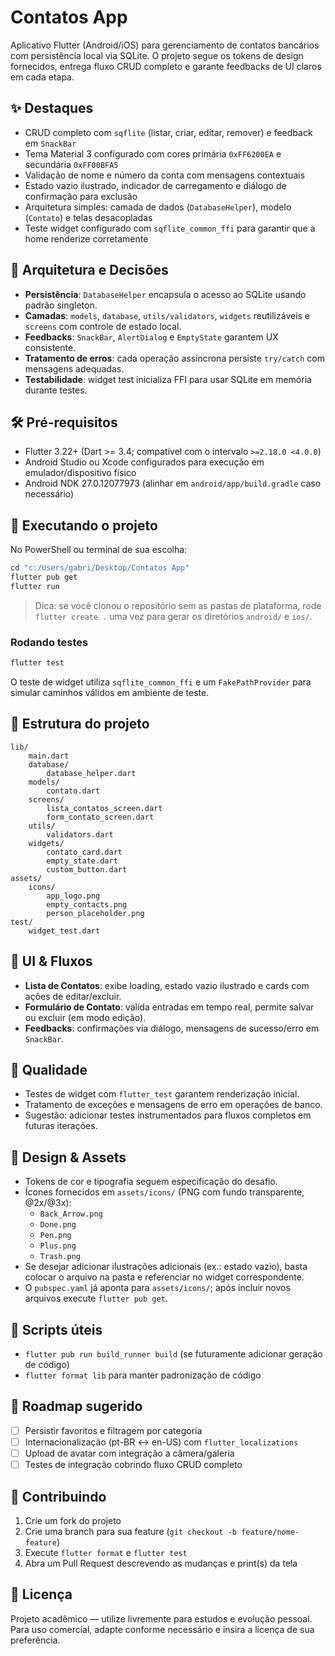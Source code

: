 # Contatos App

Aplicativo Flutter (Android/iOS) para gerenciamento de contatos bancários com persistência local via SQLite. O projeto segue os tokens de design fornecidos, entrega fluxo CRUD completo e garante feedbacks de UI claros em cada etapa.

## ✨ Destaques
- CRUD completo com `sqflite` (listar, criar, editar, remover) e feedback em `SnackBar`
- Tema Material 3 configurado com cores primária `0xFF6200EA` e secundária `0xFF00BFA5`
- Validação de nome e número da conta com mensagens contextuais
- Estado vazio ilustrado, indicador de carregamento e diálogo de confirmação para exclusão
- Arquitetura simples: camada de dados (`DatabaseHelper`), modelo (`Contato`) e telas desacopladas
- Teste widget configurado com `sqflite_common_ffi` para garantir que a home renderize corretamente

## 🧱 Arquitetura e Decisões
- **Persistência**: `DatabaseHelper` encapsula o acesso ao SQLite usando padrão singleton.
- **Camadas**: `models`, `database`, `utils/validators`, `widgets` reutilizáveis e `screens` com controle de estado local.
- **Feedbacks**: `SnackBar`, `AlertDialog` e `EmptyState` garantem UX consistente.
- **Tratamento de erros**: cada operação assíncrona persiste `try/catch` com mensagens adequadas.
- **Testabilidade**: widget test inicializa FFI para usar SQLite em memória durante testes.

## 🛠 Pré-requisitos
- Flutter 3.22+ (Dart >= 3.4; compatível com o intervalo `>=2.18.0 <4.0.0`)
- Android Studio ou Xcode configurados para execução em emulador/dispositivo físico
- Android NDK 27.0.12077973 (alinhar em `android/app/build.gradle` caso necessário)

## 🚀 Executando o projeto
No PowerShell ou terminal de sua escolha:

```powershell
cd "c:/Users/gabri/Desktop/Contatos App"
flutter pub get
flutter run
```

> Dica: se você clonou o repositório sem as pastas de plataforma, rode `flutter create .` uma vez para gerar os diretórios `android/` e `ios/`.

### Rodando testes

```powershell
flutter test
```

O teste de widget utiliza `sqflite_common_ffi` e um `FakePathProvider` para simular caminhos válidos em ambiente de teste.

## 📁 Estrutura do projeto

```
lib/
	main.dart
	database/
		database_helper.dart
	models/
		contato.dart
	screens/
		lista_contatos_screen.dart
		form_contato_screen.dart
	utils/
		validators.dart
	widgets/
		contato_card.dart
		empty_state.dart
		custom_button.dart
assets/
	icons/
		app_logo.png
		empty_contacts.png
		person_placeholder.png
test/
	widget_test.dart
```

## 📸 UI & Fluxos
- **Lista de Contatos**: exibe loading, estado vazio ilustrado e cards com ações de editar/excluir.
- **Formulário de Contato**: valida entradas em tempo real, permite salvar ou excluir (em modo edição).
- **Feedbacks**: confirmações via diálogo, mensagens de sucesso/erro em `SnackBar`.

## 🧪 Qualidade
- Testes de widget com `flutter_test` garantem renderização inicial.
- Tratamento de exceções e mensagens de erro em operações de banco.
- Sugestão: adicionar testes instrumentados para fluxos completos em futuras iterações.

## 🎨 Design & Assets
- Tokens de cor e tipografia seguem especificação do desafio.
- Ícones fornecidos em `assets/icons/` (PNG com fundo transparente, @2x/@3x):
	- `Back_Arrow.png`
	- `Done.png`
	- `Pen.png`
	- `Plus.png`
	- `Trash.png`
- Se desejar adicionar ilustrações adicionais (ex.: estado vazio), basta colocar o arquivo na pasta e referenciar no widget correspondente.
- O `pubspec.yaml` já aponta para `assets/icons/`; após incluir novos arquivos execute `flutter pub get`.

## 🔧 Scripts úteis
- `flutter pub run build_runner build` (se futuramente adicionar geração de código)
- `flutter format lib` para manter padronização de código

## 🧭 Roadmap sugerido
- [ ] Persistir favoritos e filtragem por categoria
- [ ] Internacionalização (pt-BR ↔ en-US) com `flutter_localizations`
- [ ] Upload de avatar com integração a câmera/galeria
- [ ] Testes de integração cobrindo fluxo CRUD completo

## 🤝 Contribuindo
1. Crie um fork do projeto
2. Crie uma branch para sua feature (`git checkout -b feature/nome-feature`)
3. Execute `flutter format` e `flutter test`
4. Abra um Pull Request descrevendo as mudanças e print(s) da tela

## 📄 Licença
Projeto acadêmico — utilize livremente para estudos e evolução pessoal. Para uso comercial, adapte conforme necessário e insira a licença de sua preferência.

